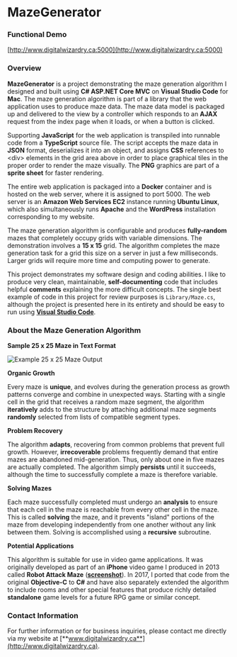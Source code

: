 # MazeGenerator

### Functional Demo

[http://www.digitalwizardry.ca:5000](http://www.digitalwizardry.ca:5000)

### Overview

**MazeGenerator** is a project demonstrating the maze generation algorithm I designed and built using **C# ASP.NET Core MVC** on **Visual Studio Code** for **Mac**. The maze generation algorithm is part of a library that the web application uses to produce maze data. The maze data model is packaged up and delivered to the view by a controller which responds to an **AJAX** request from the index page when it loads, or when a button is clicked.

Supporting **JavaScript** for the web application is transpiled into runnable code from a **TypeScript** source file. The script accepts the maze data in **JSON** format, deserializes it into an object, and assigns **CSS** references to &lt;div&gt; elements in the grid area above in order to place graphical tiles in the proper order to render the maze visually. The **PNG** graphics are part of a **sprite sheet** for faster rendering.

The entire web application is packaged into a **Docker** container and is hosted on the web server, where it is assigned to port 5000. The web server is an **Amazon Web Services EC2** instance running **Ubuntu Linux**, which also simultaneously runs **Apache** and the **WordPress** installation corresponding to my website.

The maze generation algorithm is configurable and produces **fully-random** mazes that completely occupy  grids with variable dimensions. The demonstration involves a **15 x 15** grid. The algorithm completes the maze generation task for a grid this size on a server in just a few milliseconds. Larger grids will require more time and computing power to generate.

This project demonstrates my software design and coding abilities. I like to produce very clean, maintainable, **self-documenting** code that includes helpful **comments** explaining the more difficult concepts. The single best example of code in this project for review purposes is `Library/Maze.cs`, although the project is presented here in its entirety and should be easy to run using [**Visual Studio Code**](https://code.visualstudio.com/).

### About the Maze Generation Algorithm

**Sample 25 x 25 Maze in Text Format**

![Example 25 x 25 Maze Output](http://www.digitalwizardry.ca/wp-content/themes/one-pager-genesis-master/images/utility/maze.png)

**Organic Growth**

Every maze is **unique**, and evolves during the generation process as growth patterns converge and combine in unexpected ways. Starting with a single cell in the grid that receives a random maze segment, the algorithm **iteratively** adds to the structure by attaching additional maze segments **randomly** selected from lists of compatible segment types.

**Problem Recovery**

The algorithm **adapts**, recovering from common problems that prevent full growth. However, **irrecoverable** problems frequently demand that entire mazes are abandoned mid-generation. Thus, only about one in five mazes are actually completed. The algorithm simply **persists** until it succeeds, although the time to successfully complete a maze is therefore variable.

**Solving Mazes**

Each maze successfully completed must undergo an **analysis** to ensure that each cell in the maze is reachable from every other cell in the maze. This is called **solving** the maze, and it prevents "island" portions of the maze from developing independently from one another without any link between them. Solving is accomplished using a **recursive** subroutine.

**Potential Applications**

This algorithm is suitable for use in video game applications. It was originally developed as part of an **iPhone** video game I produced in 2013 called **Robot Attack Maze** ([**screenshot**](http://www.digitalwizardry.ca/wp-content/themes/one-pager-genesis-master/images/utility/RobotAttackMaze.jpg)). In 2017, I ported that code from the original **Objective-C** to **C#** and have also separately extended the algorithm to include rooms and other special features that produce richly detailed **standalone** game levels for a future RPG game or similar concept.

### Contact Information

For further information or for business inquiries, please contact me directly via my website at [**www.digitalwizardry.ca**](http://www.digitalwizardry.ca).